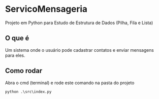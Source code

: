 # ServicoMensageria
Projeto em Python para Estudo de Estrutura de Dados (Pilha, Fila e Lista)

## O que é
Um sistema onde o usuário pode cadastrar contatos e enviar mensagens para eles.

## Como rodar
Abra o cmd (terminal) e rode este comando na pasta do projeto

```
python .\src\index.py
```
